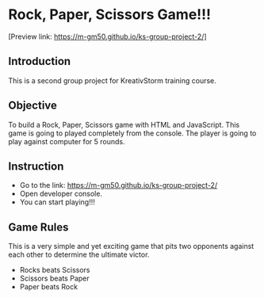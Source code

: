 # Rock, Paper, Scissors Game!!!

[Preview link: https://m-gm50.github.io/ks-group-project-2/]

## Introduction

This is a second group project for KreativStorm training course.

## Objective

To build a Rock, Paper, Scissors game with HTML and JavaScript. This game is going to played completely from the console.
The player is going to play against computer for 5 rounds.

## Instruction

- Go to the link: https://m-gm50.github.io/ks-group-project-2/
- Open developer console.
- You can start playing!!!

## Game Rules

This is a very simple and yet exciting game that pits two opponents against each other to determine the ultimate victor.

- Rocks beats Scissors
- Scissors beats Paper
- Paper beats Rock
